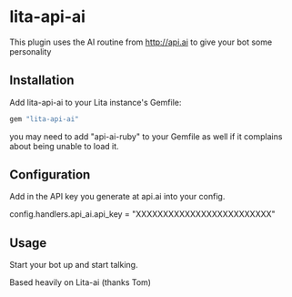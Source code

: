 # lita-api-ai

This plugin uses the AI routine from http://api.ai to give your bot some personality

## Installation

Add lita-api-ai to your Lita instance's Gemfile:

``` ruby
gem "lita-api-ai"
```
you may need to add "api-ai-ruby" to your Gemfile as well if it complains about being unable to load it.

## Configuration

Add in the API key you generate at api.ai into your config.

config.handlers.api_ai.api_key = "XXXXXXXXXXXXXXXXXXXXXXXXX"


## Usage

Start your bot up and start talking.


Based heavily on Lita-ai (thanks Tom)
